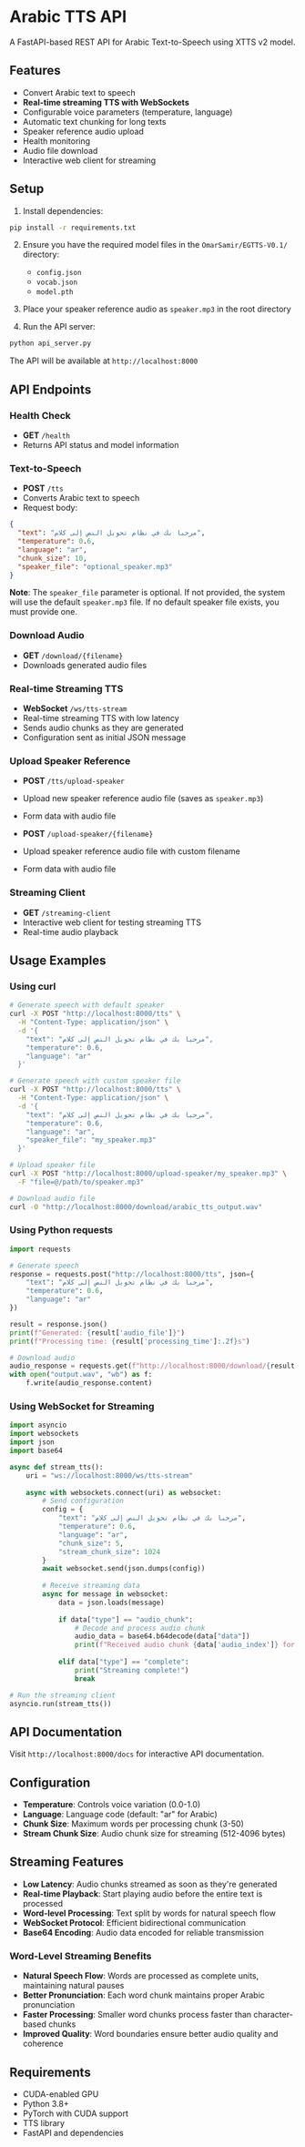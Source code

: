 # Arabic TTS API

A FastAPI-based REST API for Arabic Text-to-Speech using XTTS v2 model.

## Features

- Convert Arabic text to speech
- **Real-time streaming TTS with WebSockets**
- Configurable voice parameters (temperature, language)
- Automatic text chunking for long texts
- Speaker reference audio upload
- Health monitoring
- Audio file download
- Interactive web client for streaming

## Setup

1. Install dependencies:
```bash
pip install -r requirements.txt
```

2. Ensure you have the required model files in the `OmarSamir/EGTTS-V0.1/` directory:
   - `config.json`
   - `vocab.json`
   - `model.pth`

3. Place your speaker reference audio as `speaker.mp3` in the root directory

4. Run the API server:
```bash
python api_server.py
```

The API will be available at `http://localhost:8000`

## API Endpoints

### Health Check
- **GET** `/health`
- Returns API status and model information

### Text-to-Speech
- **POST** `/tts`
- Converts Arabic text to speech
- Request body:
```json
{
  "text": "مرحبا بك في نظام تحويل النص إلى كلام",
  "temperature": 0.6,
  "language": "ar",
  "chunk_size": 10,
  "speaker_file": "optional_speaker.mp3"
}
```

**Note**: The `speaker_file` parameter is optional. If not provided, the system will use the default `speaker.mp3` file. If no default speaker file exists, you must provide one.

### Download Audio
- **GET** `/download/{filename}`
- Downloads generated audio files

### Real-time Streaming TTS
- **WebSocket** `/ws/tts-stream`
- Real-time streaming TTS with low latency
- Sends audio chunks as they are generated
- Configuration sent as initial JSON message

### Upload Speaker Reference
- **POST** `/tts/upload-speaker`
- Upload new speaker reference audio file (saves as `speaker.mp3`)
- Form data with audio file

- **POST** `/upload-speaker/{filename}`
- Upload speaker reference audio file with custom filename
- Form data with audio file

### Streaming Client
- **GET** `/streaming-client`
- Interactive web client for testing streaming TTS
- Real-time audio playback

## Usage Examples

### Using curl

```bash
# Generate speech with default speaker
curl -X POST "http://localhost:8000/tts" \
  -H "Content-Type: application/json" \
  -d '{
    "text": "مرحبا بك في نظام تحويل النص إلى كلام",
    "temperature": 0.6,
    "language": "ar"
  }'

# Generate speech with custom speaker file
curl -X POST "http://localhost:8000/tts" \
  -H "Content-Type: application/json" \
  -d '{
    "text": "مرحبا بك في نظام تحويل النص إلى كلام",
    "temperature": 0.6,
    "language": "ar",
    "speaker_file": "my_speaker.mp3"
  }'

# Upload speaker file
curl -X POST "http://localhost:8000/upload-speaker/my_speaker.mp3" \
  -F "file=@/path/to/speaker.mp3"

# Download audio file
curl -O "http://localhost:8000/download/arabic_tts_output.wav"
```

### Using Python requests

```python
import requests

# Generate speech
response = requests.post("http://localhost:8000/tts", json={
    "text": "مرحبا بك في نظام تحويل النص إلى كلام",
    "temperature": 0.6,
    "language": "ar"
})

result = response.json()
print(f"Generated: {result['audio_file']}")
print(f"Processing time: {result['processing_time']:.2f}s")

# Download audio
audio_response = requests.get(f"http://localhost:8000/download/{result['audio_file']}")
with open("output.wav", "wb") as f:
    f.write(audio_response.content)
```

### Using WebSocket for Streaming

```python
import asyncio
import websockets
import json
import base64

async def stream_tts():
    uri = "ws://localhost:8000/ws/tts-stream"
    
    async with websockets.connect(uri) as websocket:
        # Send configuration
        config = {
            "text": "مرحبا بك في نظام تحويل النص إلى كلام",
            "temperature": 0.6,
            "language": "ar",
            "chunk_size": 5,
            "stream_chunk_size": 1024
        }
        await websocket.send(json.dumps(config))
        
        # Receive streaming data
        async for message in websocket:
            data = json.loads(message)
            
            if data["type"] == "audio_chunk":
                # Decode and process audio chunk
                audio_data = base64.b64decode(data["data"])
                print(f"Received audio chunk {data['audio_index']} for text chunk {data['chunk_index']}")
                
            elif data["type"] == "complete":
                print("Streaming complete!")
                break

# Run the streaming client
asyncio.run(stream_tts())
```

## API Documentation

Visit `http://localhost:8000/docs` for interactive API documentation.

## Configuration

- **Temperature**: Controls voice variation (0.0-1.0)
- **Language**: Language code (default: "ar" for Arabic)
- **Chunk Size**: Maximum words per processing chunk (3-50)
- **Stream Chunk Size**: Audio chunk size for streaming (512-4096 bytes)

## Streaming Features

- **Low Latency**: Audio chunks streamed as soon as they're generated
- **Real-time Playback**: Start playing audio before the entire text is processed
- **Word-level Processing**: Text split by words for natural speech flow
- **WebSocket Protocol**: Efficient bidirectional communication
- **Base64 Encoding**: Audio data encoded for reliable transmission

### Word-Level Streaming Benefits

- **Natural Speech Flow**: Words are processed as complete units, maintaining natural pauses
- **Better Pronunciation**: Each word chunk maintains proper Arabic pronunciation
- **Faster Processing**: Smaller word chunks process faster than character-based chunks
- **Improved Quality**: Word boundaries ensure better audio quality and coherence

## Requirements

- CUDA-enabled GPU
- Python 3.8+
- PyTorch with CUDA support
- TTS library
- FastAPI and dependencies
